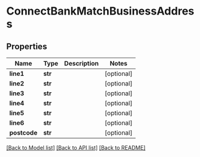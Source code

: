 # ConnectBankMatchBusinessAddress

## Properties
Name | Type | Description | Notes
------------ | ------------- | ------------- | -------------
**line1** | **str** |  | [optional] 
**line2** | **str** |  | [optional] 
**line3** | **str** |  | [optional] 
**line4** | **str** |  | [optional] 
**line5** | **str** |  | [optional] 
**line6** | **str** |  | [optional] 
**postcode** | **str** |  | [optional] 

[[Back to Model list]](../README.md#documentation-for-models) [[Back to API list]](../README.md#documentation-for-api-endpoints) [[Back to README]](../README.md)

